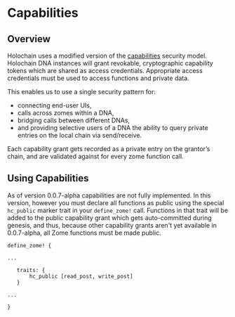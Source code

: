 # Capabilities

## Overview
Holochain uses a modified version of the [capabilities](https://en.wikipedia.org/wiki/Capability-based_security) security model.  Holochain DNA instances will grant revokable, cryptographic capability tokens which are shared as access credentials. Appropriate access credentials must be used to access functions and private data.

This enables us to use a single security pattern for:

- connecting end-user UIs,
- calls across zomes within a DNA,
- bridging calls between different DNAs,
- and providing selective users of a DNA the ability to query private entries on the local chain via send/receive.

Each capability grant gets recorded as a private entry on the grantor’s chain, and are validated against for every zome function call.

## Using Capabilities

As of version 0.0.7-alpha capabilities are not fully implemented. In this version, however you must declare all functions as public using the special `hc_public` marker trait in your `define_zome!` call.  Functions in that trait will be added to the public capability grant which gets auto-committed during genesis, and thus, because other capability grants aren't yet available in 0.0.7-alpha, all Zome functions must be made public.

```
define_zome! {

...

   traits: {
       hc_public [read_post, write_post]
   }

...

}
```
